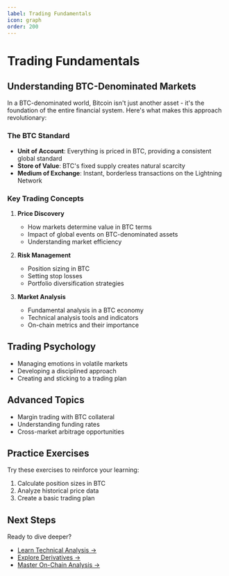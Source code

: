 ```yaml
---
label: Trading Fundamentals
icon: graph
order: 200
---
```


# Trading Fundamentals

## Understanding BTC-Denominated Markets

In a BTC-denominated world, Bitcoin isn't just another asset - it's the foundation of the entire financial system. Here's what makes this approach revolutionary:

### The BTC Standard

- **Unit of Account**: Everything is priced in BTC, providing a consistent global standard
- **Store of Value**: BTC's fixed supply creates natural scarcity
- **Medium of Exchange**: Instant, borderless transactions on the Lightning Network

### Key Trading Concepts

1. **Price Discovery**
   - How markets determine value in BTC terms
   - Impact of global events on BTC-denominated assets
   - Understanding market efficiency

2. **Risk Management**
   - Position sizing in BTC
   - Setting stop losses
   - Portfolio diversification strategies

3. **Market Analysis**
   - Fundamental analysis in a BTC economy
   - Technical analysis tools and indicators
   - On-chain metrics and their importance

## Trading Psychology

- Managing emotions in volatile markets
- Developing a disciplined approach
- Creating and sticking to a trading plan

## Advanced Topics

- Margin trading with BTC collateral
- Understanding funding rates
- Cross-market arbitrage opportunities

## Practice Exercises

Try these exercises to reinforce your learning:
1. Calculate position sizes in BTC
2. Analyze historical price data
3. Create a basic trading plan

## Next Steps

Ready to dive deeper?
- [Learn Technical Analysis →](./technical-analysis.md)
- [Explore Derivatives →](./derivatives.md)
- [Master On-Chain Analysis →](./on-chain.md)
